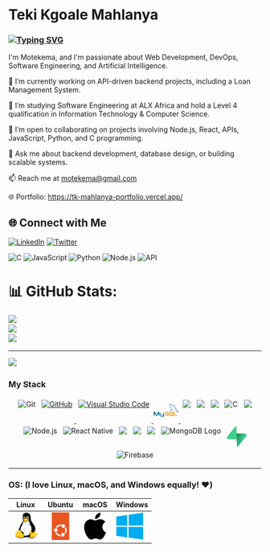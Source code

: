 # Teki Kgoale Mahlanya

### [![Typing SVG](https://readme-typing-svg.herokuapp.com?font=comfortaa&color=016EEA&size=30&width=502&lines=+Software+Engineer;Full-Stack+Web+Developer!;Web+and+App+developer)](https://git.io/typing-svg)
I'm Motekema, and I'm passionate about Web Development, DevOps, Software Engineering, and Artificial Intelligence.

🔭 I’m currently working on API-driven backend projects, including a Loan Management System.

🌱 I’m studying Software Engineering at ALX Africa and hold a Level 4 qualification in Information Technology & Computer Science.

🤝 I’m open to collaborating on projects involving Node.js, React, APIs, JavaScript, Python, and C programming.

💬 Ask me about backend development, database design, or building scalable systems.

📫 Reach me at motekema@gmail.com

🌐 Portfolio: https://tk-mahlanya-portfolio.vercel.app/


## 🌐 Connect with Me
[![LinkedIn](https://img.shields.io/badge/LinkedIn-Connect-blue)](www.linkedin.com/in/motekema-mahlanya-58ab22230)
[![Twitter](https://img.shields.io/badge/Twitter-Follow-blue)](https://twitter.com/Motekema)
	


![C](https://img.shields.io/badge/Language-C-blue)
![JavaScript](https://img.shields.io/badge/Language-JavaScript-yellow)
![Python](https://img.shields.io/badge/Language-Python-green)
![Node.js](https://img.shields.io/badge/Backend-Node.js-brightgreen)
![API](https://img.shields.io/badge/API-RESTful-orange)


# 📊 GitHub Stats:
![](https://github-readme-stats.vercel.app/api?username=Motekema&theme=dark&hide_border=false&include_all_commits=false&count_private=false)<br/>
![](https://github-readme-streak-stats.herokuapp.com/?user=Motekema&theme=dark&hide_border=false)<br/>
![](https://github-readme-stats.vercel.app/api/top-langs/?username=Motekema&theme=dark&hide_border=false&include_all_commits=false&count_private=false&layout=compact)

---
[![](https://visitcount.itsvg.in/api?id=Motekema&icon=2&color=13)](https://visitcount.itsvg.in)

<!-- Proudly created with GPRM ( https://gprm.itsvg.in ) -->

### My Stack

<p align="center">
<img  src="https://cdn.jsdelivr.net/gh/devicons/devicon/icons/git/git-original.svg" alt="Git"  height="40" style="vertical-align:top; margin:4px">
<a href="https://github.com/Motekema target="_blank" rel="noreferrer"> 
<img  src="https://encrypted-tbn0.gstatic.com/images?q=tbn:ANd9GcSuZ3SKA8cR3JS27Y_ijrqVSHjoDKjM_bhK7Q&usqp=CAU" alt="GitHub"  height="40" style="vertical-align:top;   margin:4px">
</a>
<a href="https://code.visualstudio.com/download" target="_blank" rel="noreferrer">
<img src="https://cdn.jsdelivr.net/gh/devicons/devicon/icons/vscode/vscode-original.svg" alt="Visual Studio Code" height="40" style="vertical-align:top; margin:4px">
</a>
<a href="https://www.mysql.com/" target="_blank" rel="noreferrer"> <img src="https://raw.githubusercontent.com/devicons/devicon/master/icons/mysql/mysql-original-wordmark.svg" alt="mysql" height="50"/> </a> 
<img src="https://user-images.githubusercontent.com/76790341/190482427-414de214-10ea-4b75-9949-9d2e51c50b09.png" height="40" style="vertical-align:top; margin:4px">
<img src="https://user-images.githubusercontent.com/76790341/190482899-5367a114-82bb-48e4-987e-d371df18d545.png" height="40" style="vertical-align:top; margin:4px">
<img src="https://user-images.githubusercontent.com/76790341/187140476-61664fc5-1562-48a3-a5a5-f2f6d8ac917f.png" height="40" style="vertical-align:top; margin:4px">
<img src="https://cdn.jsdelivr.net/gh/devicons/devicon/icons/c/c-original.svg" alt="C" height="40" style="vertical-align:top; margin:4px">

<img src="https://user-images.githubusercontent.com/76790341/187142840-1acfcea2-a215-4f56-b11e-216fc8aa885b.png" height="40" style="vertical-align:top; margin:4px">
<img src="https://upload.wikimedia.org/wikipedia/commons/d/d9/Node.js_logo.svg" alt="Node.js" height="40" style="vertical-align:top; margin:4px">

<img src="https://reactnative.dev/img/header_logo.svg" alt="React Native" height="40" style="vertical-align:top; margin:4px">
<img src="https://user-images.githubusercontent.com/76790341/187141391-bfad1a42-3cc2-4edd-903b-6d362ee63fc2.png" height="40" style="vertical-align:top; margin:4px">
<img src="https://user-images.githubusercontent.com/76790341/187142293-2280c369-2a56-4dcd-8547-df421d9421fe.png" height="40" style="vertical-align:top; margin:4px">
<img src="https://user-images.githubusercontent.com/76790341/187142409-fa9b3fc9-8e08-4870-b4d9-a630a3505339.png" height="40" style="vertical-align:top; margin:4px">
 <img src="https://img.icons8.com/color/452/mongodb.png" height="40" style="vertical-align:top; margin:4px" alt="MongoDB Logo">
<img src="https://raw.githubusercontent.com/supabase/supabase/master/packages/common/assets/images/supabase-logo-icon.svg" alt="Supabase" height="40" style="vertical-align:top; margin:4px">
 <img src="https://www.vectorlogo.zone/logos/firebase/firebase-icon.svg" alt="Firebase" height="40" style="vertical-align:top; margin:4px">


</p>
                                                                                                                                                    
---

### OS: (I love Linux, macOS, and Windows equally! ❤️)

| Linux | Ubuntu | macOS | Windows |
|----------|----------|----------|----------|
| <img src="https://github.com/devicons/devicon/blob/master/icons/linux/linux-original.svg" title="Linux" alt="Linux" width="55" height="55"/> | <img src="https://github.com/devicons/devicon/blob/master/icons/ubuntu/ubuntu-original.svg" title="Ubuntu" alt="Ubuntu" width="55" height="55"/> | <img src="https://github.com/devicons/devicon/blob/master/icons/apple/apple-original.svg" title="macOS" alt="macOS" width="55" height="55"/> | <img src="https://github.com/devicons/devicon/blob/master/icons/windows8/windows8-original.svg" title="Windows" alt="Windows" width="55" height="55"/> |

